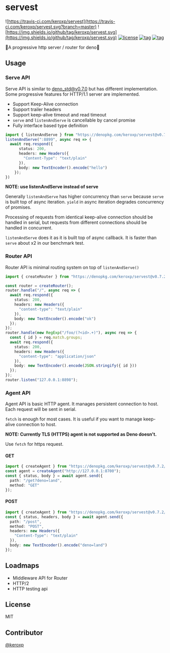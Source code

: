 # servest

![https://travis-ci.com/keroxp/servest](https://travis-ci.com/keroxp/servest.svg?branch=master)
![https://img.shields.io/github/tag/keroxp/servest.svg](https://img.shields.io/github/tag/keroxp/servest.svg)
[![license](https://img.shields.io/github/license/keroxp/servest.svg)](https://github.com/keroxp/servest)
[![tag](https://img.shields.io/badge/deno__std-v0.7.0-green.svg)](https://github.com/denoland/deno_std)
[![tag](https://img.shields.io/badge/deno-v0.3.3-green.svg)](https://github.com/denoland/deno)

🌾A progressive http server / router for deno🌾

## Usage

### Serve API

Serve API is similar to [deno_std@v0.7.0](https://github.com/denoland/deno_std/blob/master/http/server.ts) but has different implementation.
Some progressive features for HTTP/1.1 server are implemented.

- Support Keep-Alive connection
- Support trailer headers
- Support keep-alive timeout and read timeout
- `serve` and `listenAndServe` is cancellable by cancel promise
- Fully interface based type definition

```ts
import { listenAndServe } from "https://denopkg.com/keroxp/servest@v0.7.1/server.ts";
listenAndServe(":8899", async req => {
  await req.respond({
      status: 200,
      headers: new Headers({
        "Content-Type": "text/plain"
      }),
      body: new TextEncoder().encode("hello")
    });
})
```

**NOTE: use listenAndServe instead of serve**

Generally `listenAndServe` has higher concurrency than `serve`
because `serve` is built top of async iteration.
`yield` in async iteration degrades concurrency of promises.

Processing of requests from identical keep-alive connection should be handled in serial, but requests from different connections should be handled in concurrent. 

`listenAndServe` does it as it is built top of async callback.
 It is faster than `serve` about x2 in our benchmark test.

### Router API

Router API is minimal routing system on top of `listenAndServe()`

```ts
import { createRouter } from "https://denopkg.com/keroxp/servest@v0.7.2/router.ts";

const router = createRouter();
router.handle("/", async req => {
  await req.respond({
    status: 200,
    headers: new Headers({
      "content-type": "text/plain"
    }),
    body: new TextEncoder().encode("ok")
  });
});
router.handle(new RegExp("/foo/(?<id>.+)"), async req => {
  const { id } = req.match.groups;
  await req.respond({
    status: 200,
    headers: new Headers({
      "content-type": "application/json"
    }),
    body: new TextEncoder().encode(JSON.stringify({ id }))
  });
});
router.listen("127.0.0.1:8898");
```

### Agent API

Agent API is basic HTTP agent. It manages persistent connection to host. Each request will be sent in serial.

`fetch` is enough for most cases. It is useful if you want to manage keep-alive connection to host.

**NOTE: Currently TLS (HTTPS) agent is not supported as Deno doesn't.**

Use `fetch` for https request.

#### GET

```ts
import { createAgent } from "https://denopkg.com/keroxp/servest@v0.7.2/agent.ts";
const agent = createAgent("http://127.0.0.1:8700");
const { status, body } = await agent.send({
  path: "/get?deno=land",
  method: "GET"
});
```

#### POST

```ts
import { createAgent } from "https://denopkg.com/keroxp/servest@v0.7.2/agent.ts";
const { status, headers, body } = await agent.send({
  path: "/post",
  method: "POST",
  headers: new Headers({
    "Content-Type": "text/plain"
  }),
  body: new TextEncoder().encode("deno=land")
});
```

## Loadmaps

- Middleware API for Router
- HTTP/2
- HTTP testing api

## License

MIT

## Contributor

[@keroxp](https://github.com/keroxp)
